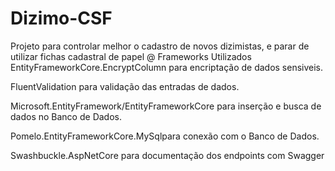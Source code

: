 # Dizimo-CSF
Projeto para controlar melhor o cadastro de novos dizimistas, e parar de utilizar fichas cadastral de papel
@ Frameworks Utilizados
EntityFrameworkCore.EncryptColumn para encriptação de dados sensiveis.

FluentValidation para validação das entradas de dados.

Microsoft.EntityFramework/EntityFrameworkCore para inserção e busca de dados no Banco de Dados.

Pomelo.EntityFrameworkCore.MySqlpara conexão com o Banco de Dados.

Swashbuckle.AspNetCore para documentação dos endpoints com Swagger

